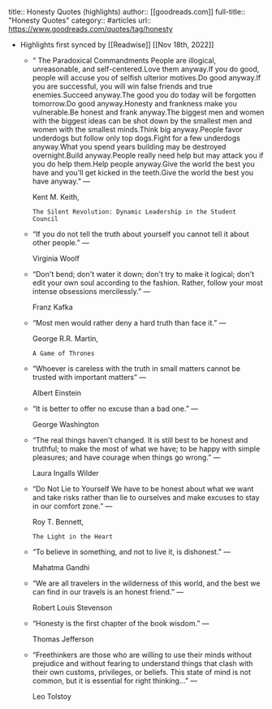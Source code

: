 title:: Honesty Quotes (highlights)
author:: [[goodreads.com]]
full-title:: "Honesty Quotes"
category:: #articles
url:: https://www.goodreads.com/quotes/tag/honesty

- Highlights first synced by [[Readwise]] [[Nov 18th, 2022]]
	- “
	  The Paradoxical Commandments
	  People are illogical, unreasonable, and self-centered.Love them anyway.If you do good, people will accuse you of selfish ulterior motives.Do good anyway.If you are successful, you will win false friends and true enemies.Succeed anyway.The good you do today will be forgotten tomorrow.Do good anyway.Honesty and frankness make you vulnerable.Be honest and frank anyway.The biggest men and women with the biggest ideas can be shot down by the smallest men and women with the smallest minds.Think big anyway.People favor underdogs but follow only top dogs.Fight for a few underdogs anyway.What you spend years building may be destroyed overnight.Build anyway.People really need help but may attack you if you do help them.Help people anyway.Give the world the best you have and you'll get kicked in the teeth.Give the world the best you have anyway.”
	    ―
	  
	    Kent M. Keith,
	  
	    
	      The Silent Revolution: Dynamic Leadership in the Student Council
	- “If you do not tell the truth about yourself you cannot tell it about other people.”
	    ―
	  
	    Virginia Woolf
	- “Don't bend; don't water it down; don't try to make it logical; don't edit your own soul according to the fashion. Rather, follow your most intense obsessions mercilessly.”
	    ―
	  
	    Franz Kafka
	- “Most men would rather deny a hard truth than face it.”
	    ―
	  
	    George R.R. Martin,
	  
	    
	      A Game of Thrones
	- “Whoever is careless with the truth in small matters cannot be trusted with important matters”
	    ―
	  
	    Albert Einstein
	- “It is better to offer no excuse than a bad one.”
	    ―
	  
	    George Washington
	- “The real things haven't changed. It is still best to be honest and truthful; to make the most of what we have; to be happy with simple pleasures; and have courage when things go wrong.”
	    ―
	  
	    Laura Ingalls Wilder
	- “Do Not Lie to Yourself We have to be honest about what we want and take risks rather than lie to ourselves and make excuses to stay in our comfort zone.”
	    ―
	  
	    Roy T. Bennett,
	  
	    
	      The Light in the Heart
	- “To believe in something, and not to live it, is dishonest.”
	    ―
	  
	    Mahatma Gandhi
	- “We are all travelers in the wilderness of this world, and the best we can find in our travels is an honest friend.”
	    ―
	  
	    Robert Louis Stevenson
	- “Honesty is the first chapter of the book wisdom.”
	    ―
	  
	    Thomas Jefferson
	- “Freethinkers are those who are willing to use their minds without prejudice and without fearing to understand things that clash with their own customs, privileges, or beliefs. This state of mind is not common, but it is essential for right thinking...”
	    ―
	  
	    Leo Tolstoy